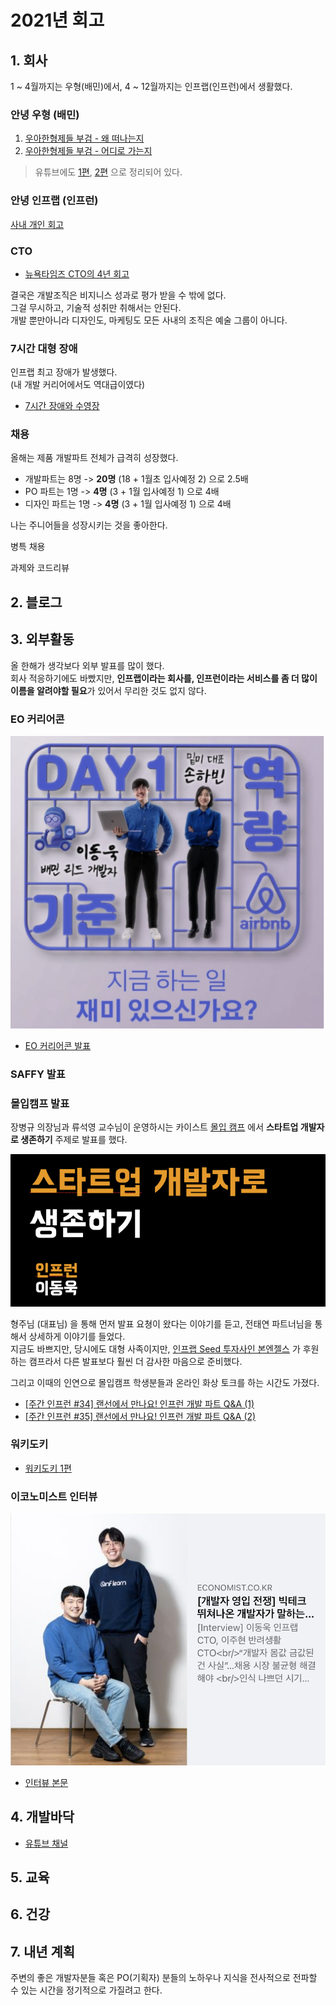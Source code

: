 # 2021년 회고

## 1. 회사

1 ~ 4월까지는 우형(배민)에서, 4 ~ 12월까지는 인프랩(인프런)에서 생활했다. 

### 안녕 우형 (배민)

1) [우아한형제들 부검 - 왜 떠나는지](https://jojoldu.tistory.com/562)
2) [우아한형제들 부검 - 어디로 가는지](https://jojoldu.tistory.com/564)

> 유튜브에도 [1편](https://www.youtube.com/watch?v=kE0qicg9Kl0), [2편](https://www.youtube.com/watch?v=TK6gJkaeaWw) 으로 정리되어 있다.  


### 안녕 인프랩 (인프런)


[사내 개인 회고](https://doc.clickup.com/d/3gfz7-5843/log/3gfz7-85685/%ED%96%A5%EB%A1%9C)

### CTO 

* [뉴욕타임즈 CTO의 4년 회고](https://news.hada.io/topic?id=2016)

결국은 개발조직은 비지니스 성과로 평가 받을 수 밖에 없다.  
그걸 무시하고, 기술적 성취만 취해서는 안된다.  
개발 뿐만아니라 디자인도, 마케팅도 모든 사내의 조직은 예술 그룹이 아니다.

### 7시간 대형 장애

인프랩 최고 장애가 발생했다.  
(내 개발 커리어에서도 역대급이였다)

* [7시간 장애와 수영장](https://jojoldu.tistory.com/578)

### 채용

올해는 제품 개발파트 전체가 급격히 성장했다.

* 개발파트는 8명 -> **20명** (18 + 1월초 입사예정 2) 으로 2.5배
* PO 파트는 1명 -> **4명** (3 + 1월 입사예정 1) 으로 4배
* 디자인 파트는 1명 -> **4명** (3 + 1월 입사예정 1) 으로 4배

나는 주니어들을 성장시키는 것을 좋아한다.

병특 채용

과제와 코드리뷰



## 2. 블로그


## 3. 외부활동

올 한해가 생각보다 외부 발표를 많이 했다.  
회사 적응하기에도 바빴지만, **인프랩이라는 회사를, 인프런이라는 서비스를 좀 더 많이 이름을 알려야할 필요**가 있어서 무리한 것도 없지 않다.

### EO 커리어콘

![eo](./images/eo.png)

* [EO 커리어콘 발표](https://jojoldu.tistory.com/notice/554)

### SAFFY 발표

### 몰입캠프 발표

장병규 의장님과 류석영 교수님이 운영하시는 카이스트 [몰입 캠프](https://madcamp.io/) 에서 **스타트업 개발자로 생존하기** 주제로 발표를 했다. 

![kaist](./images/kaist.png)

형주님 (대표님) 을 통해 먼저 발표 요쳥이 왔다는 이야기를 듣고, 전태연 파트너님을 통해서 상세하게 이야기를 들었다.  
지금도 바쁘지만, 당시에도 대형 
사족이지만, [인프랩 Seed 투자사인 본엔젤스](https://www.hyungjoo.me/%ec%9d%b8%ed%94%84%eb%9e%a9-%ec%9e%ac%eb%ac%b4%ec%a0%81-log-2/) 가 후원하는 캠프라서 다른 발표보다 훨씬 더 감사한 마음으로 준비했다.  


그리고 이때의 인연으로 몰입캠프 학생분들과 온라인 화상 토크를 하는 시간도 가졌다.

* [[주간 인프런 #34] 랜선에서 만나요! 인프런 개발 파트 Q&A (1)](https://www.inflearn.com/pages/weekly-inflearn-34-20211019)
* [[주간 인프런 #35] 랜선에서 만나요! 인프런 개발 파트 Q&A (2)](https://www.inflearn.com/pages/weekly-inflearn-35-20211026)

### 워키도키

* [워키도키 1편](https://www.youtube.com/watch?v=wfInwxT0UUA)

### 이코노미스트 인터뷰

![eco](./images/eco.png)

* [인터뷰 본문](https://n.news.naver.com/article/243/0000019746)

## 4. 개발바닥

* [유튜브 채널](https://www.youtube.com/channel/UCSEOUzkGNCT_29EU_vnBYjg)

## 5. 교육


## 6. 건강

## 7. 내년 계획

주변의 좋은 개발자분들 혹은 PO(기획자) 분들의 노하우나 지식을 전사적으로 전파할 수 있는 시간을 정기적으로 가질려고 한다.  

